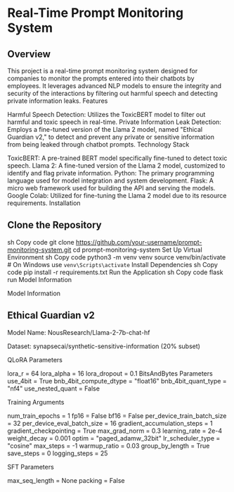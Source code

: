 # Real-Time Prompt Monitoring System

## Overview

This project is a real-time prompt monitoring system designed for companies to monitor the prompts entered into their chatbots by employees. It leverages advanced NLP models to ensure the integrity and security of the interactions by filtering out harmful speech and detecting private information leaks.
Features

Harmful Speech Detection: Utilizes the ToxicBERT model to filter out harmful and toxic speech in real-time.
Private Information Leak Detection: Employs a fine-tuned version of the Llama 2 model, named "Ethical Guardian v2," to detect and prevent any private or sensitive information from being leaked through chatbot prompts.
Technology Stack

ToxicBERT: A pre-trained BERT model specifically fine-tuned to detect toxic speech.
Llama 2: A fine-tuned version of the Llama 2 model, customized to identify and flag private information.
Python: The primary programming language used for model integration and system development.
Flask: A micro web framework used for building the API and serving the models.
Google Colab: Utilized for fine-tuning the Llama 2 model due to its resource requirements.
Installation

## Clone the Repository
sh
Copy code
git clone https://github.com/your-username/prompt-monitoring-system.git
cd prompt-monitoring-system
Set Up Virtual Environment
sh
Copy code
python3 -m venv venv
source venv/bin/activate   # On Windows use `venv\Scripts\activate`
Install Dependencies
sh
Copy code
pip install -r requirements.txt
Run the Application
sh
Copy code
flask run
Model Information

Model Information

## Ethical Guardian v2
Model Name: NousResearch/Llama-2-7b-chat-hf

Dataset: synapsecai/synthetic-sensitive-information (20% subset)

QLoRA Parameters

lora_r = 64
lora_alpha = 16
lora_dropout = 0.1
BitsAndBytes Parameters
use_4bit = True
bnb_4bit_compute_dtype = "float16"
bnb_4bit_quant_type = "nf4"
use_nested_quant = False

Training Arguments

num_train_epochs = 1
fp16 = False
bf16 = False
per_device_train_batch_size = 32
per_device_eval_batch_size = 16
gradient_accumulation_steps = 1
gradient_checkpointing = True
max_grad_norm = 0.3
learning_rate = 2e-4
weight_decay = 0.001
optim = "paged_adamw_32bit"
lr_scheduler_type = "cosine"
max_steps = -1
warmup_ratio = 0.03
group_by_length = True
save_steps = 0
logging_steps = 25

SFT Parameters

max_seq_length = None
packing = False

